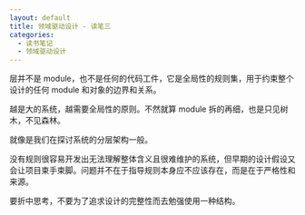 ```yaml
---
layout: default
title: 领域驱动设计 - 读笔三
categories:
  - 读书笔记
  - 领域驱动设计
---
```


层并不是 module，也不是任何的代码工件，它是全局性的规则集，用于约束整个设计的任何 module 和对象的边界和关系。

越是大的系统，越需要全局性的原则。不然就算 module 拆的再细，也是只见树木，不见森林。

就像是我们在探讨系统的分层架构一般。

没有规则很容易开发出无法理解整体含义且很难维护的系统，但早期的设计假设又会让项目束手束脚。问题并不在于指导规则本身应不应该存在，而是在于严格性和来源。

要折中思考，不要为了追求设计的完整性而去勉强使用一种结构。

